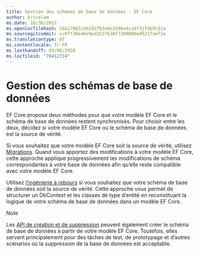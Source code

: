 ```yaml
---
title: Gestion des schémas de base de données - EF Core
author: bricelam
ms.date: 10/30/2017
ms.openlocfilehash: 2da17865cb0192fb3e6e3396e4ca5f31fde9c52a
ms.sourcegitcommit: cc0ff36e46e9ed3527638f7208000e8521faef2e
ms.translationtype: HT
ms.contentlocale: fr-FR
ms.lasthandoff: 03/06/2020
ms.locfileid: "78412734"
---
```

# <a name="managing-database-schemas"></a>Gestion des schémas de base de données

EF Core propose deux méthodes pour que votre modèle EF Core et le schéma de base de données restent synchronisés. Pour choisir entre les deux, décidez si votre modèle EF Core ou le schéma de base de données est la source de vérité.

Si vous souhaitez que votre modèle EF Core soit la source de vérité, utilisez [Migrations][1]. Quand vous apportez des modifications à votre modèle EF Core, cette approche applique progressivement les modifications de schéma correspondantes à votre base de données afin qu’elle reste compatible avec votre modèle EF Core.

Utilisez [l’ingénierie à rebours][2] si vous souhaitez que votre schéma de base de données soit la source de vérité. Cette approche vous permet de structurer un DbContext et les classes de type d’entité en reconstituant la logique de votre schéma de base de données dans un modèle EF Core.

> [!NOTE]
> Les [API de création et de suppression][3] peuvent également créer le schéma de base de données à partir de votre modèle EF Core. Toutefois, elles servent principalement pour des tâches de test, de prototypage et d’autres scénarios où la suppression de la base de données est acceptable.


  [1]: migrations/index.md
  [2]: scaffolding.md
  [3]: ensure-created.md
